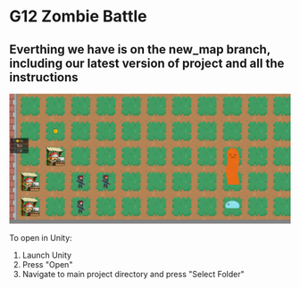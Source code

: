 # G12 Zombie Battle
## Everthing we have is on the new_map branch, including our latest version of project and all the instructions
![alt text](https://github.com/bryan-wu/ZombieBattleUnity/blob/master/sample.PNG "In-game capture")

To open in Unity:
1) Launch Unity
2) Press "Open"
3) Navigate to main project directory and press "Select Folder"
